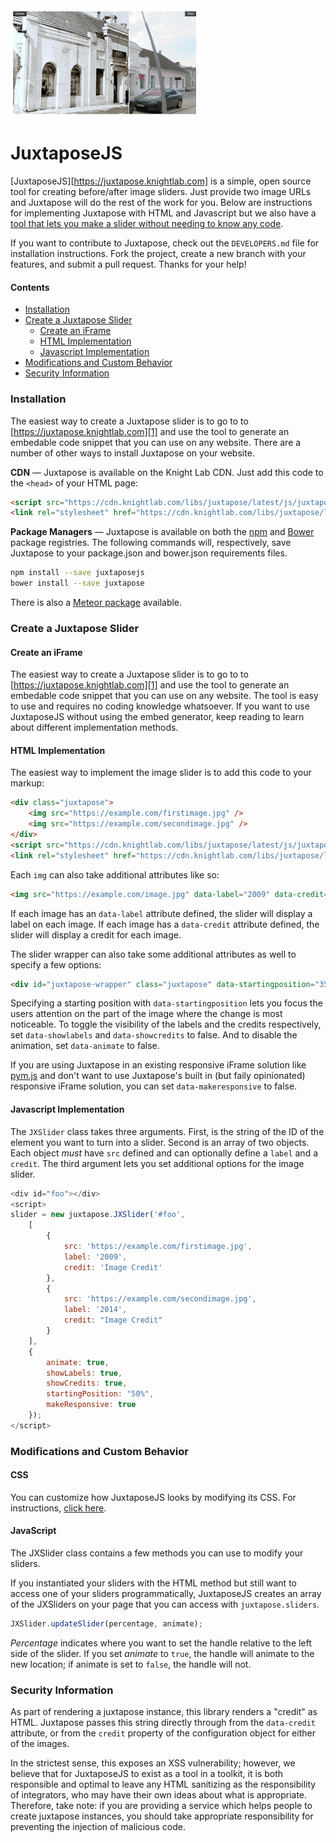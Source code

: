<img src="https://raw.githubusercontent.com/mmeest/Compare-images-with-Juxtapose/master/screen.gif" width="300px">


# JuxtaposeJS

[JuxtaposeJS][https://juxtapose.knightlab.com] is a simple, open source tool for creating before/after image sliders. Just provide two image URLs and Juxtapose will do the rest of the work for you. Below are instructions for implementing Juxtapose with HTML and Javascript but we also have a [tool that lets you make a slider without needing to know any code](https://juxtapose.knightlab.com#create-new).

If you want to contribute to Juxtapose, check out the `DEVELOPERS.md` file for installation instructions. Fork the project, create a new branch with your features, and submit a pull request. Thanks for your help!

#### Contents
* [Installation](#installation)
* [Create a Juxtapose Slider](#create-a-juxtapose-slider)
    * [Create an iFrame](#create-an-iframe)
    * [HTML Implementation](#html-implementation)
    * [Javascript Implementation](#javascript-implementation)
* [Modifications and Custom Behavior](#modifications-and-custom-behavior)
* [Security Information](#security-information)

### Installation
The easiest way to create a Juxtapose slider is to go to to [https://juxtapose.knightlab.com][1] and use the tool to generate an embedable code snippet that you can use on any website. There are a number of other ways to install Juxtapose on your website.

**CDN** — Juxtapose is available on the Knight Lab CDN. Just add this code to the `<head>` of your HTML page:
```html
<script src="https://cdn.knightlab.com/libs/juxtapose/latest/js/juxtapose.min.js"></script>
<link rel="stylesheet" href="https://cdn.knightlab.com/libs/juxtapose/latest/css/juxtapose.css">
```

**Package Managers** — Juxtapose is available on both the [npm](https://www.npmjs.com/package/juxtaposejs) and [Bower](https://bower.io/) package registries. The following commands will, respectively, save Juxtapose to your package.json and bower.json requirements files.

```bash
npm install --save juxtaposejs
bower install --save juxtapose
```

There is also a [Meteor package](https://atmospherejs.com/kyleking/juxtapose-js) available.

### Create a Juxtapose Slider

#### Create an iFrame
The easiest way to create a Juxtapose slider is to go to to [https://juxtapose.knightlab.com][1] and use the tool to generate an embedable code snippet that you can use on any website. The tool is easy to use and requires no coding knowledge whatsoever. If you want to use JuxtaposeJS without using the embed generator, keep reading to learn about different implementation methods.

#### HTML Implementation
The easiest way to implement the image slider is to add this code to your markup:

```html
<div class="juxtapose">
    <img src="https://example.com/firstimage.jpg" />
    <img src="https://example.com/secondimage.jpg" />
</div>
<script src="https://cdn.knightlab.com/libs/juxtapose/latest/js/juxtapose.min.js"></script>
<link rel="stylesheet" href="https://cdn.knightlab.com/libs/juxtapose/latest/css/juxtapose.css">
```

Each `img` can also take additional attributes like so:

```html
<img src="https://example.com/image.jpg" data-label="2009" data-credit="Alex Duner/Northwestern Knight Lab" />
```

If each image has an `data-label` attribute defined, the slider will display a label on each image. If each image has a `data-credit` attribute defined, the slider will display a credit for each image.

The slider wrapper can also take some additional attributes as well to specify a few options:

```html
<div id="juxtapose-wrapper" class="juxtapose" data-startingposition="35%" data-showlabels="false" data-showcredits="false" data-animate="false">...</div>
```

Specifying a starting position with `data-startingposition` lets you focus the users attention on the part of the image where the change is most noticeable. To toggle the visibility of the labels and the credits respectively, set `data-showlabels` and `data-showcredits` to false. And to disable the animation, set `data-animate` to false.

If you are using Juxtapose in an existing responsive iFrame solution like [pym.js](https://blog.apps.npr.org/pym.js/) and don't want to use Juxtapose's built in (but faily opinionated) responsive iFrame solution, you can set `data-makeresponsive` to false.

#### Javascript Implementation
The `JXSlider` class takes three arguments. First, is the string of the ID of the element you want to turn into a slider. Second is an array of two objects. Each object *must* have `src` defined and can optionally define a `label` and a `credit`. The third argument lets you set additional options for the image slider.

```js
<div id="foo"></div>
<script>
slider = new juxtapose.JXSlider('#foo',
    [
        {
            src: 'https://example.com/firstimage.jpg',
            label: '2009',
            credit: 'Image Credit'
        },
        {
            src: 'https://example.com/secondimage.jpg',
            label: '2014',
            credit: "Image Credit"
        }
    ],
    {
        animate: true,
        showLabels: true,
        showCredits: true,
        startingPosition: "50%",
        makeResponsive: true
    });
</script>
```

### Modifications and Custom Behavior
#### CSS
You can customize how JuxtaposeJS looks by modifying its CSS. For instructions, [click here](https://github.com/NUKnightLab/juxtapose/wiki/Styling-the-Slider).

#### JavaScript

The JXSlider class contains a few methods you can use to modify your sliders.

If you instantiated your sliders with the HTML method but still want to access one of your sliders programmatically, JuxtaposeJS creates an array of the JXSliders on your page that you can access with `juxtapose.sliders`.
```javascript
JXSlider.updateSlider(percentage, animate);
```

*Percentage* indicates where you want to set the handle relative to the left side of the slider. If you set *animate* to `true`, the handle will animate to the new location; if animate is set to `false`, the handle will not.

### Security Information

As part of rendering a juxtapose instance, this library renders a "credit" as HTML. Juxtapose passes this string directly through from the `data-credit` attribute, or from the `credit` property of the configuration object for either of the images.

In the strictest sense, this exposes an XSS vulnerability; however, we believe that for JuxtaposeJS to exist as a tool in a toolkit, it is both responsible and optimal to leave any HTML sanitizing as the responsibility of integrators, who may have their own ideas about what is appropriate. Therefore, take note: if you are providing a service which helps people to create juxtapose instances, you should take appropriate responsibility for preventing the injection of malicious code.
